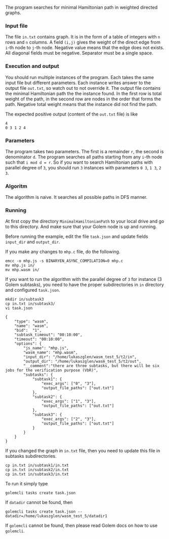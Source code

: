 The program searches for minimal Hamiltonian path
in weighted directed graphs.

### Input file

The file `in.txt` contains graph. It is in the form of a table of integers with `n` rows and `n` columns. A field `(i,j)` gives the weight of the direct edge from `i`-th node to `j`-th node. Negative value means that the edge does not exists. All diagonal fields must be negative. Separator must be a single space.

### Execution and output

You should run multiple instances of the program. Each takes the same input file but different parameters. Each instance writes answer to the output file `out.txt`, so watch out to not override it. The output file contains the minimal Hamiltonian path the the instance found. In the first row is total weight of the path, in the second row are nodes in the order that forms the path. Negative total weight means that the instance did not find the path.

The expected positive output (content of the `out.txt` file) is like

```
4
0 3 1 2 4
```

### Parameters

The program takes two parameters. The first is a remainder `r`, the second is denominator `d`. The program searches all paths starting from any `i`-th node such that `i mod d = r`. So if you want to search Hamiltonian paths with parallel degree of `3`, you should run `3` instances with parameters `0 3`, `1 3`, `2 3`.

### Algoritm

The algorithm is naive. It searches all possible paths in DFS manner.

### Running

At first copy the directory `MinimalHamiltonianPath` to your local drive and go to this directory. And make sure that your Golem node is up and running.

Before running the example, edit the file `task.json` and update fields `input_dir` and `output_dir`.

If you make any changes to `mhp.c` file, do the following.

```
emcc -o mhp.js -s BINARYEN_ASYNC_COMPILATION=0 mhp.c
mv mhp.js in/
mv mhp.wasm in/
```

If you want to run the algorithm with the parallel degree of `3` for instance (3 Golem subtasks), you need to have the proper subdirectories in `in` directory and configured `task.json`. 

```
mkdir in/subtask3
cp in.txt in/subtask3/
vi task.json
```

```
{
    "type": "wasm",
    "name": "wasm",
    "bid":  "1",
    "subtask_timeout": "00:10:00",
    "timeout": "00:10:00",
    "options": {
        "js_name": "mhp.js",
        "wasm_name": "mhp.wasm",
        "input_dir": "/home/lukaszglen/wasm_test_5/t2/in",
        "output_dir": "/home/lukaszglen/wasm_test_5/t2/out",
        "__comment":"there are three subtasks, but there will be six jobs for the verification purpose (VbR)",
        "subtasks": {
            "subtask1": {
                "exec_args": ["0", "3"],
                "output_file_paths": ["out.txt"]
            },
            "subtask2": {
                "exec_args": ["1", "3"],
                "output_file_paths": ["out.txt"]
            },
            "subtask3": {
                "exec_args": ["2", "3"],
                "output_file_paths": ["out.txt"]
            }
        }
    }
}
```

If you changed the graph in `in.txt` file, then you need to update this file in subtasks subdirectories.

```
cp in.txt in/subtask1/in.txt 
cp in.txt in/subtask2/in.txt 
cp in.txt in/subtask3/in.txt 
```

To run it simply type

```
golemcli tasks create task.json
```

If `datadir` cannot be found, then

```
golemcli tasks create task.json --datadir=/home/lukaszglen/wasm_test_5/datadir1
```

If `golemcli` cannot be found, then please read Golem docs on how to use `golemcli`.
